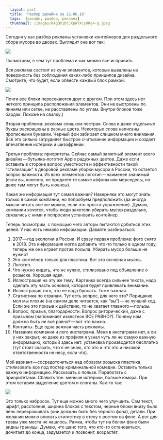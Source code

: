 ```yaml
---
  layout: post
  title: 'Разбор дизайна за 22.06.18'
  tags:  [дизайн, разбор, реклама]
  thumbnail: /Images/kAgQm1DtJXpWTXcyHRg4-g.jpeg 
---
```

Сегодня у нас разбор рекламы установки контейнеров для раздельного сбора мусора во дворах. Выглядит она вот так:

![]({{site.baseurl}}/Images/ne9WcNqKKEHe55yuDgkHTw.jpeg)

Посмотрим, в чем тут проблема и как можно все исправить.

Вся реклама состоит из кучи элементов, которые вывалены на поверхность без соблюдения каких-либо принципов дизайна. Смотрите, что будет, если обвести каждый блок рамкой:

![]({{site.baseurl}}/Images/UqVeOAsW8Dfx2066_2asrQ.jpeg)

Почти все блоки пересекаются друг с другом. При этом здесь нет четкого принципа расположения элементов. Они не выстроены по линиям или сетке, не расставлены по углам. Внутри блоков тоже бардак. Похоже на свалку:)

Вторая проблема: реклама слишком пестрая. Слова и даже отдельные буквы раскрашены в разные цвета. Некоторые слова написаны прописными буквами. Черный фон забирает слишком много внимания. Всё это сильно затрудняет быстрое считывание информации и создает впечатление истерики и шизофрении.

Третья проблема: приоритеты. Сейчас самый заметный элемент всего дизайна — бутылка-логотип Apple радужных цветов. Даже если оставить в стороне вопрос уместности и эффективности такой "стилизации" в дворовой рекламе уборки мусора в России, то остается вопрос важности. Из всех элементов логотип — наименее значимый (если вы, конечно, не продаете те самые айфоны или мерседесы, но даже там могут быть нюансы).

Какая же информация тут самая важная? Наверняка это могут знать только в самой компании, но попробуем предположить (да иногда мысли читать все же можно, если это просто упражнение). Думаю, компании хочется, чтобы люди захотели убирать мусор раздельно, связались с ними и попросили установить контейнер.

Теперь посмотрим, с помощью чего авторы пытаются добиться этих целей. У нас есть немало информации. Давайте разбираться:

1. 2017 — год экологии в России. И сразу первая проблема: фото снято в 2018. Эта информация могла добавить что-то только в одном году, теперь же она играет против посыла. Убирать мусор больше не нужно?
2. Это контейнер только для пластика. Вот это основная мысль.
3. Логотип.
4. Что нужно кидать, что не нужно, стилизовано под объявление о розыске. Хорошая идея.
5. Иллюстрация на эту же тему. Картинка всегда сильнее текста, надо сделать эту часть основой, которая будет привлекать внимание.
6. Иллюстрация того, что не надо бросать. Тоже важная.
7. Статистика по странам. Тут есть вопрос, для чего это? Порицание мол мы плохие (на самом деле читается, как “вы”) — не лучший ход. Если же это призыв к действию, то не хватает главного — пользы.
8. Вопрос, призыв, благодарности. Вопрос риторический, даже с призывом (напоминает известное ВСЕ РАВНО?). Почему нам должно быть не всё равно? — вот что важно.
9. Контакты. Еще одна важная часть рекламы.
10. Название компании и лого инстаграма. Меня в инстаграме нет, а он у них закрыт, но даже из профиля я узнал чуть ли не самую важную информацию, который здесь нет: установка производится бесплатно (тут стоит сказать, что я не знаю, кто это и что это и никакой ответственности не несу, если что).

Мой вариант — сосредоточиться над образом розыска пластика, стилизовать все под постер криминальной комедии. Оставить только важную информацию. Рассказать о пользе. Поработать с приоритетами. Сбавить тон: меньше истерики, больше юмора. При этом оставим выделение цветом и слоганы. Как-то так:

![]({{site.baseurl}}/Images/kAgQm1DtJXpWTXcyHRg4-g.jpeg)

Это только набросок. Тут еще можно много чего улучшить. Сам текст, шрифт, расстояния, ширина блоков с текстом, черные блоки внизу было лень перекрашивать (они должны быть без черного фона), детали. При желании можно вписать статистику в стену с ростом на фоне. А вот для травы уже места не нашлось. Рамка, чтобы тут на белом фоне были видны границы. Думаю, что шанс того, что кто-то остановиться, дочитает до конца, задумается и позвонит, возрастет.